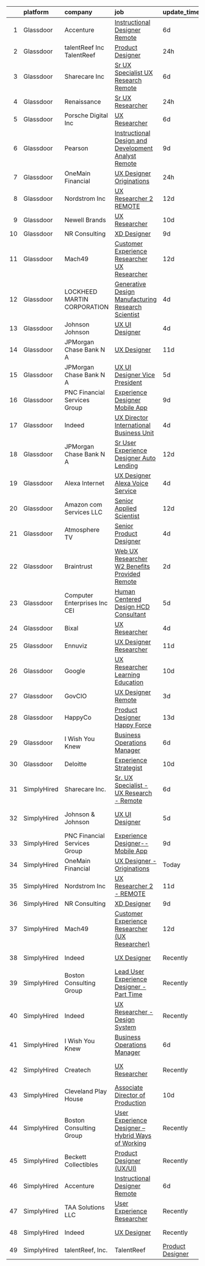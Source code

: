 

|    | platform    | company                         | job                                                                                                                                                                                                                                                                                                                                                                                                                                                                                                                                                                                                                                                                                                                                                                                                                                                                                                                                                                                                                                                                                                                                                                                                                                                                                                                                                                                                                                                                                                                                                                                                                    | update_time   | location                   |
|---:|:------------|:--------------------------------|:-----------------------------------------------------------------------------------------------------------------------------------------------------------------------------------------------------------------------------------------------------------------------------------------------------------------------------------------------------------------------------------------------------------------------------------------------------------------------------------------------------------------------------------------------------------------------------------------------------------------------------------------------------------------------------------------------------------------------------------------------------------------------------------------------------------------------------------------------------------------------------------------------------------------------------------------------------------------------------------------------------------------------------------------------------------------------------------------------------------------------------------------------------------------------------------------------------------------------------------------------------------------------------------------------------------------------------------------------------------------------------------------------------------------------------------------------------------------------------------------------------------------------------------------------------------------------------------------------------------------------|:--------------|:---------------------------|
|  1 | Glassdoor   | Accenture                       | [Instructional Designer Remote](https://www.glassdoor.com/partner/jobListing.htm?pos=107&ao=1136043&s=58&guid=00000181c7fb9fee87e92a01ee7dfda5&src=GD_JOB_AD&t=SR&vt=w&cs=1_733e4877&cb=1656917565749&jobListingId=1007967472120&jrtk=3-0-1g73vn816jrrn801-1g73vn81j2go0000-5be2c3ef4de63b52-)                                                                                                                                                                                                                                                                                                                                                                                                                                                                                                                                                                                                                                                                                                                                                                                                                                                                                                                                                                                                                                                                                                                                                                                                                                                                                                                         | 6d            | Remote                     |
|  2 | Glassdoor   | talentReef  Inc    TalentReef   | [Product Designer](https://www.glassdoor.com/partner/jobListing.htm?pos=114&ao=1136043&s=58&guid=00000181c7fb9fee87e92a01ee7dfda5&src=GD_JOB_AD&t=SR&vt=w&ea=1&cs=1_f6873b60&cb=1656917565750&jobListingId=1007979517908&jrtk=3-0-1g73vn816jrrn801-1g73vn81j2go0000-c9d3618b4b99e0a5-)                                                                                                                                                                                                                                                                                                                                                                                                                                                                                                                                                                                                                                                                                                                                                                                                                                                                                                                                                                                                                                                                                                                                                                                                                                                                                                                                 | 24h           | Denver, CO                 |
|  3 | Glassdoor   | Sharecare Inc                   | [Sr  UX Specialist   UX Research   Remote](https://www.glassdoor.com/partner/jobListing.htm?pos=102&ao=1110586&s=58&guid=00000181c7fb9fee87e92a01ee7dfda5&src=GD_JOB_AD&t=SR&vt=w&ea=1&cs=1_f0ca1045&cb=1656917565749&jobListingId=1007966449921&cpc=C5C93DE40C8A001B&jrtk=3-0-1g73vn816jrrn801-1g73vn81j2go0000-ff95491d9aeaf78e--6NYlbfkN0CD1hBfWsBw5DM-YDGAaMep4uvZgqlruHo5sjceRFS_Kd4jXnpZREDJtd83C4OGlwQ2RGIheH6YWp3Yr27h37aOvIyd1b-FGfgAsBbkfcOH2K300myWYzkjgRHqrBUX4cv9uMe-jU3jZPO_92XAHU2TNqw0IPnbNGVDz_qgFvTc2OSfXvyh0yn5S3ChAeBE0BJLAQYpN10ansEvlrcrvZ0fEqoNh4wVuWeDnjrHO1OXGjxeMhOdYSVb9tUBqLFBE4mRC6-wCm0bEa2G9j4b0vCM7lqLJxZlMiTa8acfYmS8ch-cnMqp8QI797afz4_73XKFN-YmoScKUHKY6Wsl-BqLqJ0Nz6WoHIn_X4xMf9LZZxV0DURurcT1fP-tqDnC9BPmKPOzdmbM4A-Z7i3bbcVdLv_2cnaoRQWJY-LCkRyRcAqsyvX44E2cmPzIkn3Sa4BqYwjDhuhkMf3fFz50igSLKkiTxUNefTBxEJM2pDrdEG-mVRbcV4NKoTVUdmI0jYGDYSbj9lC_-OMcauLquqMc6qTiWUhHyODvrpHDS2HG3T7D6-MITOBFuHIZNLOrrmi_uXNeq-SM40n5V74safb9kGZtFkE001xIJUeJgsUsQOIM2seJIsiTUcPfE8HoU28%3D)                                                                                                                                                                                                                                                                                                                                                                                                                                                                                                                                                                                                      | 6d            | Atlanta, GA                |
|  4 | Glassdoor   | Renaissance                     | [Sr  UX Researcher](https://www.glassdoor.com/partner/jobListing.htm?pos=125&ao=1136043&s=58&guid=00000181c7fb9fee87e92a01ee7dfda5&src=GD_JOB_AD&t=SR&vt=w&cs=1_2edf338a&cb=1656917565754&jobListingId=1007981081148&jrtk=3-0-1g73vn816jrrn801-1g73vn81j2go0000-7ce5b40f6a3987e4-)                                                                                                                                                                                                                                                                                                                                                                                                                                                                                                                                                                                                                                                                                                                                                                                                                                                                                                                                                                                                                                                                                                                                                                                                                                                                                                                                     | 24h           | Remote                     |
|  5 | Glassdoor   | Porsche Digital Inc             | [UX Researcher](https://www.glassdoor.com/partner/jobListing.htm?pos=113&ao=1136043&s=58&guid=00000181c7fb9fee87e92a01ee7dfda5&src=GD_JOB_AD&t=SR&vt=w&cs=1_91d9e4aa&cb=1656917565750&jobListingId=1007965384726&jrtk=3-0-1g73vn816jrrn801-1g73vn81j2go0000-1bfb70a52c92c339-)                                                                                                                                                                                                                                                                                                                                                                                                                                                                                                                                                                                                                                                                                                                                                                                                                                                                                                                                                                                                                                                                                                                                                                                                                                                                                                                                         | 6d            | Atlanta, GA                |
|  6 | Glassdoor   | Pearson                         | [Instructional Design and Development Analyst  Remote ](https://www.glassdoor.com/partner/jobListing.htm?pos=121&ao=1136043&s=58&guid=00000181c7fb9fee87e92a01ee7dfda5&src=GD_JOB_AD&t=SR&vt=w&cs=1_8ff4f738&cb=1656917565753&jobListingId=1007961604984&jrtk=3-0-1g73vn816jrrn801-1g73vn81j2go0000-7431c2f91655a02d-)                                                                                                                                                                                                                                                                                                                                                                                                                                                                                                                                                                                                                                                                                                                                                                                                                                                                                                                                                                                                                                                                                                                                                                                                                                                                                                 | 9d            | Elk Grove Village, IL      |
|  7 | Glassdoor   | OneMain Financial               | [UX Designer   Originations](https://www.glassdoor.com/partner/jobListing.htm?pos=101&ao=1110586&s=58&guid=00000181c7fb9fee87e92a01ee7dfda5&src=GD_JOB_AD&t=SR&vt=w&cs=1_1bf30c54&cb=1656917565748&jobListingId=1007980703903&cpc=B1361D5F72E3FDAD&jrtk=3-0-1g73vn816jrrn801-1g73vn81j2go0000-86b9df97455070f0--6NYlbfkN0Bjlu5n-gv5HO0Uw8oUWkLCzq7-4ueCq4bqHo-b0jTNgEo79qTxKEF1eiLEZ0uE3qfL9Ia5HwWSp79IjZ0NITJAnm2cF4aVz4alM0_d68pOvfQtBvJTv5gmiA074mvypa7u7keekADVDJxJRtj4rIS2C9_yIqc91-TfeTNdrD9Un2xqhTZnSLVaiArzccHyaTi9pFvfPLQmPPjVMIp-jWKpXM4TzLeqzVOAAPCdHCsBcz9wigp6iPAKwNZrKGGSsOOKNqmJ8-pYrs3La46rPuZPem-iqcIQRYiGC9sYr2Rt_vxKQjeNNOMjYab5VsNSGczphsUYk6YaDBmMyhfb4im0MLzNjfBMBPpDKYvBsF2hKOOOMJyqY550ImcUmzAM8qvASfe_6n9koPI1H2yr3v7-sn6_FSTyQBZWVSA35GgtWqlbX9Xwi5pTWSYt6QWCMZI%3D)                                                                                                                                                                                                                                                                                                                                                                                                                                                                                                                                                                                                                                                                                                                                                                                                                         | 24h           | New York, NY               |
|  8 | Glassdoor   | Nordstrom Inc                   | [UX Researcher 2   REMOTE](https://www.glassdoor.com/partner/jobListing.htm?pos=117&ao=1136043&s=58&guid=00000181c7fb9fee87e92a01ee7dfda5&src=GD_JOB_AD&t=SR&vt=w&cs=1_3b0bf9c8&cb=1656917565750&jobListingId=1007954513235&jrtk=3-0-1g73vn816jrrn801-1g73vn81j2go0000-207b47fc880934c0-)                                                                                                                                                                                                                                                                                                                                                                                                                                                                                                                                                                                                                                                                                                                                                                                                                                                                                                                                                                                                                                                                                                                                                                                                                                                                                                                              | 12d           | Atlanta, GA                |
|  9 | Glassdoor   | Newell Brands                   | [UX Researcher](https://www.glassdoor.com/partner/jobListing.htm?pos=123&ao=1136043&s=58&guid=00000181c7fb9fee87e92a01ee7dfda5&src=GD_JOB_AD&t=SR&vt=w&cs=1_d94746ae&cb=1656917565754&jobListingId=1007960057998&jrtk=3-0-1g73vn816jrrn801-1g73vn81j2go0000-b4e0afa115a980b1-)                                                                                                                                                                                                                                                                                                                                                                                                                                                                                                                                                                                                                                                                                                                                                                                                                                                                                                                                                                                                                                                                                                                                                                                                                                                                                                                                         | 10d           | Hoboken, NJ                |
| 10 | Glassdoor   | NR Consulting                   | [XD Designer](https://www.glassdoor.com/partner/jobListing.htm?pos=110&ao=1136043&s=58&guid=00000181c7fb9fee87e92a01ee7dfda5&src=GD_JOB_AD&t=SR&vt=w&ea=1&cs=1_50a4b5a0&cb=1656917565749&jobListingId=1007962200876&jrtk=3-0-1g73vn816jrrn801-1g73vn81j2go0000-37fe6b4c132875a9-)                                                                                                                                                                                                                                                                                                                                                                                                                                                                                                                                                                                                                                                                                                                                                                                                                                                                                                                                                                                                                                                                                                                                                                                                                                                                                                                                      | 9d            | Remote                     |
| 11 | Glassdoor   | Mach49                          | [Customer Experience Researcher  UX Researcher ](https://www.glassdoor.com/partner/jobListing.htm?pos=106&ao=1110586&s=58&guid=00000181c7fb9fee87e92a01ee7dfda5&src=GD_JOB_AD&t=SR&vt=w&ea=1&cs=1_06fe92b0&cb=1656917565749&jobListingId=1007954542445&cpc=9908D8D4413DBB8A&jrtk=3-0-1g73vn816jrrn801-1g73vn81j2go0000-188a60f7eb7a7494--6NYlbfkN0C-sxr0l_wSOZIDB38dXNuJhKPbqohXUGYC1bSDZ3MUUQgHxGzDLv1iMw_PNc-VPkk7HqGb7DrGnLVN32uK6euByH515ureRAfxgg2QlsQgniz5BQWTlCgo-91GV0KaMo1c69cPVUg5cJg4lb0NIxt-Xl86ZyAQ5-4zHWoFAZ0Qvm_2O3fVl52n9k-kCVrgoPOO-ApPMBjQm-5l8m_JFpjnAN8-r1hcZph3dfmIOAPCq4e0iua2gEZsu3F-hdFz7A_pi-MnF_IpW5xTTtfVMIxC9-gwDLhgn7mCJb4NN3LJoMBfecB0sLsIOJjzq7w4eb6kv2FtHAvHV_ZqpyAsr3__Zqq44SsdQ7pU5PUU50BJ7x1B5e7JTHz0DqkcMQY8F9Mi7wy9HUvMnWHydGmZ_75vIVb8LsTa9MUg-xpbiNIe97H8lT1pxIie4w8GcfwGYaH-1PbScsAmCRCiNs_SkL3CnXKDIh49_SkPUlJJ1u4N35SvcUk-PKzgCNIGwqWgGl7gWXPPs_-jkrbN0YXxBLQO)                                                                                                                                                                                                                                                                                                                                                                                                                                                                                                                                                                                                                                                                                                              | 12d           | Boston, MA                 |
| 12 | Glassdoor   | LOCKHEED MARTIN CORPORATION     | [Generative Design   Manufacturing Research Scientist](https://www.glassdoor.com/partner/jobListing.htm?pos=109&ao=1136043&s=58&guid=00000181c7fb9fee87e92a01ee7dfda5&src=GD_JOB_AD&t=SR&vt=w&cs=1_ec9829b5&cb=1656917565749&jobListingId=1007971993276&jrtk=3-0-1g73vn816jrrn801-1g73vn81j2go0000-5830dfb3cb1cb712-)                                                                                                                                                                                                                                                                                                                                                                                                                                                                                                                                                                                                                                                                                                                                                                                                                                                                                                                                                                                                                                                                                                                                                                                                                                                                                                  | 4d            | Billerica, MA              |
| 13 | Glassdoor   | Johnson   Johnson               | [UX UI Designer](https://www.glassdoor.com/partner/jobListing.htm?pos=111&ao=1136043&s=58&guid=00000181c7fb9fee87e92a01ee7dfda5&src=GD_JOB_AD&t=SR&vt=w&cs=1_04a6e2c3&cb=1656917565750&jobListingId=1007971810251&jrtk=3-0-1g73vn816jrrn801-1g73vn81j2go0000-fcb3b0239c2331a4-)                                                                                                                                                                                                                                                                                                                                                                                                                                                                                                                                                                                                                                                                                                                                                                                                                                                                                                                                                                                                                                                                                                                                                                                                                                                                                                                                        | 4d            | Raritan, NJ                |
| 14 | Glassdoor   | JPMorgan Chase Bank  N A        | [UX Designer](https://www.glassdoor.com/partner/jobListing.htm?pos=115&ao=1136043&s=58&guid=00000181c7fb9fee87e92a01ee7dfda5&src=GD_JOB_AD&t=SR&vt=w&cs=1_04221a46&cb=1656917565750&jobListingId=1007955926381&jrtk=3-0-1g73vn816jrrn801-1g73vn81j2go0000-0ec29a0b0fb8626e-)                                                                                                                                                                                                                                                                                                                                                                                                                                                                                                                                                                                                                                                                                                                                                                                                                                                                                                                                                                                                                                                                                                                                                                                                                                                                                                                                           | 11d           | Jersey City, NJ            |
| 15 | Glassdoor   | JPMorgan Chase Bank  N A        | [UX UI Designer  Vice President](https://www.glassdoor.com/partner/jobListing.htm?pos=118&ao=1136043&s=58&guid=00000181c7fb9fee87e92a01ee7dfda5&src=GD_JOB_AD&t=SR&vt=w&cs=1_5dc738c2&cb=1656917565751&jobListingId=1007967827441&jrtk=3-0-1g73vn816jrrn801-1g73vn81j2go0000-8021dd3213d3a914-)                                                                                                                                                                                                                                                                                                                                                                                                                                                                                                                                                                                                                                                                                                                                                                                                                                                                                                                                                                                                                                                                                                                                                                                                                                                                                                                        | 5d            | Columbus, OH               |
| 16 | Glassdoor   | PNC Financial Services Group    | [Experience Designer   Mobile App](https://www.glassdoor.com/partner/jobListing.htm?pos=104&ao=1110586&s=58&guid=00000181c7fb9fee87e92a01ee7dfda5&src=GD_JOB_AD&t=SR&vt=w&cs=1_4d8870cf&cb=1656917565749&jobListingId=1007961427249&cpc=8A48E7D5890B96AC&jrtk=3-0-1g73vn816jrrn801-1g73vn81j2go0000-c66d0f698bff5051--6NYlbfkN0AMofH_6zXbiqn6xehDj89HQNfpf30LHk40Y3Yl5cZTpm-EXukPQNetNbgZyPcaSjnYqcWAwVIVpj67zS_3xXrb1dZWevHt59MGwtNWC056Fj5C92LYC4uzyBBEWpFq_xg_jFEZOl9G06zEhnKSkQdCHGPkOkoIsjFOGzxj4yCKzhEjuGUObmBIQzBgquV4MpxWju6IRYBr7hAEAS7A4g7P4HDGwW2AufVaz5oUafxVeP2XvX3n9xoL3xBXoYesGPd06YJP-IuAoa-8aEXORTtxI1p8IIg6Dltz02p-u2hvbdzxJB6MVxlfnjIlo-I2L2FaK7dGR7n22I_sCw26WpPrn78QlBWjOTGdnx2AOk_oVuyU_iHObZkPMiBiVt9-jU1tOR0CeEyLoQ4Hg_aGb8G1wRAzzNfMLSmvaSQREkFXYM1xaQG4RaTixkAQNOa9P53OmZxI1NigG06Q3TJzgbju0VLfrkg8nn_D9HQhCQWp1_PDNVseuUU3tGQnmQJwdm2-pIYBQLk8FlBtB3TRA6znMUjKk6rhFCirwpqt7WZtMEV57cIm2WBLyh0zVXBwRJscxms7eZMwE9FWKhbHRBI94Jq4m3yGNLJLJnsocMN3FeHPop-C3D0AxQzGdGVJNUKf0EZdf69nMjOW3yY2L08uXfCGlnTHn7j_nFkdUQA92raXpH_eRswGHl51GIqDFecYqpmwj6JPc3-WY8BN5p67g3A4_JPhQj2XaUPYtWQaZkdXbWwy1tUMV0AoapsMktsyH68riIdcttxarHaHwDETZlgAQzC3YgawUxmoAXnVmCrz5WsoNC7VQwt5xcJEviNy9JeGjME20zRtoWZ1ZimOxHNOh6vjn-VtFL7qjgciIHzPyYgzS9TgLJcg9jr9HO8SHQqegrVES-dQXZRGcJVQO9f0WG0yCPnUn2CZQoGjalFoKI6KqVFdbANXQtx4vxhz1J2qfkeJzYNDLNGJscL6x3djs5zT2xMc-PsCUygU8TYneh_x2101bG9Y-o5HfaYZquEHprn-M9T-98PDiLQqZzxJpG4bHmj3pYZ1FLEYMSrKOzWPt5-M1TQgDhLbwwa1bsPCQi47I-EuFgMSpTLq5eTCcoE7NRbSwV13e8_yZ2BVMbMe6fN0QLgBnWKU6gvEp5dAWAX9UFimdr_uB992f-AK488hVVL2W-AgBQenMyq8aCRa47Z2fFMe3qGvX2yLNbl63T7KZUtmPEdfZJIp) | 9d            | Harrisburg, PA             |
| 17 | Glassdoor   | Indeed                          | [UX Director   International Business Unit](https://www.glassdoor.com/partner/jobListing.htm?pos=103&ao=1110586&s=58&guid=00000181c7fb9fee87e92a01ee7dfda5&src=GD_JOB_AD&t=SR&vt=w&cs=1_1a4284e6&cb=1656917565748&jobListingId=1007971205893&cpc=9FFE37255B2C047E&jrtk=3-0-1g73vn816jrrn801-1g73vn81j2go0000-8bdda3467dc467eb--6NYlbfkN0CiRNM7CVr8YueLFKlzwbFWI0o7IjV438l4sVrvKZ0flpURU_mqoI8EbsK64YRr3OCR3l7QVb8xZpFynF8Nt9Rjau42MxCv-igPg2W-LwOaJbGQh835XDZSidQZ6aGSggM0GV9TF6bHichpTS0H4_p_GBbi4ppEj56w-cjWmyNno5uVYRfupttyLqamryniI9E2ZNHTG8PjMrZigXurlmyX8KxaaNwUSMggdwkKjaHRZeQW7H5G5i9FYgw7EuwNYeS-IE7njr8Zyvj1UhM-AJ9ONdRXY8I7oFasiAXTJbjr2DiI2ymm-B0Uc7D-0R-u6-OqVuWLvuKqxhTaCv3B566EbZcdoPwNTn7to79nalh-rbWgiCn6pqh1y9ov-xz0O_9q9Qp1kOCQa6tshXLrHPSnYKbZTxdLevVKyhyALViFwme5jzkRuwzCpBTyN40ixdnV3qYF-Ajd85EfYREWEsvlp0jx4dqBGnMkBsFjoe-m8PXo3Xl7g1zuTqob46tb7Kpblm5bQKs6jXyjoIXSu35FUwyf0IIf4n8%3D)                                                                                                                                                                                                                                                                                                                                                                                                                                                                                                                                                                                                                                                                                                          | 4d            | Austin, TX                 |
| 18 | Glassdoor   | JPMorgan Chase Bank  N A        | [Sr User Experience Designer   Auto Lending](https://www.glassdoor.com/partner/jobListing.htm?pos=122&ao=1136043&s=58&guid=00000181c7fb9fee87e92a01ee7dfda5&src=GD_JOB_AD&t=SR&vt=w&cs=1_ee6e95ae&cb=1656917565753&jobListingId=1007953332627&jrtk=3-0-1g73vn816jrrn801-1g73vn81j2go0000-7506b3b2358e68e7-)                                                                                                                                                                                                                                                                                                                                                                                                                                                                                                                                                                                                                                                                                                                                                                                                                                                                                                                                                                                                                                                                                                                                                                                                                                                                                                            | 12d           | Plano, TX                  |
| 19 | Glassdoor   | Alexa Internet                  | [UX Designer  Alexa Voice Service](https://www.glassdoor.com/partner/jobListing.htm?pos=112&ao=1136043&s=58&guid=00000181c7fb9fee87e92a01ee7dfda5&src=GD_JOB_AD&t=SR&vt=w&cs=1_e8c4fe3a&cb=1656917565750&jobListingId=1007971271477&jrtk=3-0-1g73vn816jrrn801-1g73vn81j2go0000-d84fdd267fe290b3-)                                                                                                                                                                                                                                                                                                                                                                                                                                                                                                                                                                                                                                                                                                                                                                                                                                                                                                                                                                                                                                                                                                                                                                                                                                                                                                                      | 4d            | Remote                     |
| 20 | Glassdoor   | Amazon com Services LLC         | [Senior Applied Scientist](https://www.glassdoor.com/partner/jobListing.htm?pos=130&ao=1136043&s=58&guid=00000181c7fb9fee87e92a01ee7dfda5&src=GD_JOB_AD&t=SR&vt=w&cs=1_b85fda85&cb=1656917565755&jobListingId=1007953430603&jrtk=3-0-1g73vn816jrrn801-1g73vn81j2go0000-c12a849ca62c62d8-)                                                                                                                                                                                                                                                                                                                                                                                                                                                                                                                                                                                                                                                                                                                                                                                                                                                                                                                                                                                                                                                                                                                                                                                                                                                                                                                              | 12d           | Santa Monica, CA           |
| 21 | Glassdoor   | Atmosphere TV                   | [Senior Product Designer](https://www.glassdoor.com/partner/jobListing.htm?pos=126&ao=1136043&s=58&guid=00000181c7fb9fee87e92a01ee7dfda5&src=GD_JOB_AD&t=SR&vt=w&ea=1&cs=1_77aadc89&cb=1656917565754&jobListingId=1007971103836&jrtk=3-0-1g73vn816jrrn801-1g73vn81j2go0000-5db955346cf1d19a-)                                                                                                                                                                                                                                                                                                                                                                                                                                                                                                                                                                                                                                                                                                                                                                                                                                                                                                                                                                                                                                                                                                                                                                                                                                                                                                                          | 4d            | Austin, TX                 |
| 22 | Glassdoor   | Braintrust                      | [Web UX Researcher    W2   Benefits Provided    Remote ](https://www.glassdoor.com/partner/jobListing.htm?pos=120&ao=1136043&s=58&guid=00000181c7fb9fee87e92a01ee7dfda5&src=GD_JOB_AD&t=SR&vt=w&cs=1_ab2b0ef2&cb=1656917565753&jobListingId=1007977522233&jrtk=3-0-1g73vn816jrrn801-1g73vn81j2go0000-c5330b095f7f7454-)                                                                                                                                                                                                                                                                                                                                                                                                                                                                                                                                                                                                                                                                                                                                                                                                                                                                                                                                                                                                                                                                                                                                                                                                                                                                                                | 2d            | San Francisco, CA          |
| 23 | Glassdoor   | Computer Enterprises  Inc   CEI | [Human Centered Design  HCD  Consultant](https://www.glassdoor.com/partner/jobListing.htm?pos=105&ao=1110586&s=58&guid=00000181c7fb9fee87e92a01ee7dfda5&src=GD_JOB_AD&t=SR&vt=w&ea=1&cs=1_63d41255&cb=1656917565749&jobListingId=1007968535526&cpc=1FDE87803EF93CD3&jrtk=3-0-1g73vn816jrrn801-1g73vn81j2go0000-def89c390d6f5422--6NYlbfkN0AVVnl_N3xmP3MApcGA3sr6MLnz8P423WWILI1WvbjE8Ry71v-lom9NKs8rBQiPPSd_lwDojoCgmbORjvElkJw8NX89Sh_BjJah9SKZCsQWS3uI8nih6vwF2eJ5GS_wJfsDO5IUBkFwok2v6x4ocmxI51CY5Rzx3MrVUasKNbGYC2BGIVrZUGNbqgJ8T1py9l3hrD2kqC3Drkhkthf-bH7s5IF1C6gdxbgwIUbDTbpfOislYZ_ykXncbaETOFS6X0wTszV3t_lRfl-XGGFXByVE9zW9YOnlAgrGOrobkxdJJbBCi77hQiPB0YEJZbd_wokLUiWxk00YE5FFFwj8j5roL87WpbbiQ9PEDI5rm9i-TX4TyIwMAYMR2Y-hYHm0Up9VA7_FuRG4rgIGUVKpMyQst1WjQHeU8nd0ag3B5w5Nn4QirR0OuxvWwbx_W7DA5jqQizYOncCyU1qtO0fIhcJCRx6Ct8xujbUdCUKcK8OcwN90uIosSOOWKpknC8aHNgPAWKSYyIaMNhlX_al8K4oS)                                                                                                                                                                                                                                                                                                                                                                                                                                                                                                                                                                                                                                                                                                                      | 5d            | Remote                     |
| 24 | Glassdoor   | Bixal                           | [UX Researcher](https://www.glassdoor.com/partner/jobListing.htm?pos=129&ao=1136043&s=58&guid=00000181c7fb9fee87e92a01ee7dfda5&src=GD_JOB_AD&t=SR&vt=w&cs=1_8fbe4a5c&cb=1656917565755&jobListingId=1007971191748&jrtk=3-0-1g73vn816jrrn801-1g73vn81j2go0000-ceca15e579803118-)                                                                                                                                                                                                                                                                                                                                                                                                                                                                                                                                                                                                                                                                                                                                                                                                                                                                                                                                                                                                                                                                                                                                                                                                                                                                                                                                         | 4d            | Remote                     |
| 25 | Glassdoor   | Ennuviz                         | [UX Designer   Researcher](https://www.glassdoor.com/partner/jobListing.htm?pos=124&ao=1136043&s=58&guid=00000181c7fb9fee87e92a01ee7dfda5&src=GD_JOB_AD&t=SR&vt=w&cs=1_272849b3&cb=1656917565754&jobListingId=1007957202460&jrtk=3-0-1g73vn816jrrn801-1g73vn81j2go0000-bb8b6090dc9e4108-)                                                                                                                                                                                                                                                                                                                                                                                                                                                                                                                                                                                                                                                                                                                                                                                                                                                                                                                                                                                                                                                                                                                                                                                                                                                                                                                              | 11d           | New York, NY               |
| 26 | Glassdoor   | Google                          | [UX Researcher  Learning   Education](https://www.glassdoor.com/partner/jobListing.htm?pos=116&ao=1136043&s=58&guid=00000181c7fb9fee87e92a01ee7dfda5&src=GD_JOB_AD&t=SR&vt=w&cs=1_d4cfca3d&cb=1656917565750&jobListingId=1007959780547&jrtk=3-0-1g73vn816jrrn801-1g73vn81j2go0000-df1c80ee7936e630-)                                                                                                                                                                                                                                                                                                                                                                                                                                                                                                                                                                                                                                                                                                                                                                                                                                                                                                                                                                                                                                                                                                                                                                                                                                                                                                                   | 10d           | San Francisco, CA          |
| 27 | Glassdoor   | GovCIO                          | [UX Designer  Remote ](https://www.glassdoor.com/partner/jobListing.htm?pos=119&ao=1136043&s=58&guid=00000181c7fb9fee87e92a01ee7dfda5&src=GD_JOB_AD&t=SR&vt=w&cs=1_3ea9311b&cb=1656917565753&jobListingId=1007973829127&jrtk=3-0-1g73vn816jrrn801-1g73vn81j2go0000-3c3a8742c6bc3871-)                                                                                                                                                                                                                                                                                                                                                                                                                                                                                                                                                                                                                                                                                                                                                                                                                                                                                                                                                                                                                                                                                                                                                                                                                                                                                                                                  | 3d            | Remote                     |
| 28 | Glassdoor   | HappyCo                         | [Product Designer   Happy Force](https://www.glassdoor.com/partner/jobListing.htm?pos=108&ao=1136043&s=58&guid=00000181c7fb9fee87e92a01ee7dfda5&src=GD_JOB_AD&t=SR&vt=w&cs=1_d6c425e6&cb=1656917565749&jobListingId=1007952708407&jrtk=3-0-1g73vn816jrrn801-1g73vn81j2go0000-1f854b0c6fa65904-)                                                                                                                                                                                                                                                                                                                                                                                                                                                                                                                                                                                                                                                                                                                                                                                                                                                                                                                                                                                                                                                                                                                                                                                                                                                                                                                        | 13d           | Remote                     |
| 29 | Glassdoor   | I Wish You Knew                 | [Business Operations Manager](https://www.glassdoor.com/partner/jobListing.htm?pos=128&ao=1136043&s=58&guid=00000181c7fb9fee87e92a01ee7dfda5&src=GD_JOB_AD&t=SR&vt=w&ea=1&cs=1_b63bbbc7&cb=1656917565754&jobListingId=1007967011797&jrtk=3-0-1g73vn816jrrn801-1g73vn81j2go0000-4498ff174f1cba7a-)                                                                                                                                                                                                                                                                                                                                                                                                                                                                                                                                                                                                                                                                                                                                                                                                                                                                                                                                                                                                                                                                                                                                                                                                                                                                                                                      | 6d            | Remote                     |
| 30 | Glassdoor   | Deloitte                        | [Experience Strategist](https://www.glassdoor.com/partner/jobListing.htm?pos=127&ao=1136043&s=58&guid=00000181c7fb9fee87e92a01ee7dfda5&src=GD_JOB_AD&t=SR&vt=w&cs=1_8d1e6bfa&cb=1656917565754&jobListingId=1007958459453&jrtk=3-0-1g73vn816jrrn801-1g73vn81j2go0000-90b21840f0137d89-)                                                                                                                                                                                                                                                                                                                                                                                                                                                                                                                                                                                                                                                                                                                                                                                                                                                                                                                                                                                                                                                                                                                                                                                                                                                                                                                                 | 10d           | Seattle, WA                |
| 31 | SimplyHired | Sharecare Inc.                  | [Sr. UX Specialist - UX Research - Remote](https://www.simplyhired.com/job/yAXt4bmQ8xuHM9-XoGMSvIshFuvl9QBMranrz7qLOKTM0oYizHKPlg?q=generative+designer)                                                                                                                                                                                                                                                                                                                                                                                                                                                                                                                                                                                                                                                                                                                                                                                                                                                                                                                                                                                                                                                                                                                                                                                                                                                                                                                                                                                                                                                               | 6d            | Atlanta, GA                |
| 32 | SimplyHired | Johnson & Johnson               | [UX UI Designer](https://www.simplyhired.com/job/QSZJffOFdJ--mjMYAsTSb-hGdYY7MoOdum3yHwcNljEUMAJWgSmGIw?q=generative+designer)                                                                                                                                                                                                                                                                                                                                                                                                                                                                                                                                                                                                                                                                                                                                                                                                                                                                                                                                                                                                                                                                                                                                                                                                                                                                                                                                                                                                                                                                                         | 5d            | Cincinnati, OH +1 location |
| 33 | SimplyHired | PNC Financial Services Group    | [Experience Designer-- Mobile App](https://www.simplyhired.com/job/aOEZm5SAjcgwGNmozpzOTnm6w58xjC8VY82e1k_fRqALDUsToih61A?q=generative+designer)                                                                                                                                                                                                                                                                                                                                                                                                                                                                                                                                                                                                                                                                                                                                                                                                                                                                                                                                                                                                                                                                                                                                                                                                                                                                                                                                                                                                                                                                       | 9d            | Harrisburg, PA             |
| 34 | SimplyHired | OneMain Financial               | [UX Designer - Originations](https://www.simplyhired.com/job/4yLUuNouaWp3kbcCnG3MlvmakIEbk4feM39gKP_3zfeS8dKdwILzIQ?q=generative+designer)                                                                                                                                                                                                                                                                                                                                                                                                                                                                                                                                                                                                                                                                                                                                                                                                                                                                                                                                                                                                                                                                                                                                                                                                                                                                                                                                                                                                                                                                             | Today         | Evansville, IN             |
| 35 | SimplyHired | Nordstrom Inc                   | [UX Researcher 2 - REMOTE](https://www.simplyhired.com/job/6lwKITcTEPLMJdWVLA0p2KF-JUCKp7WKk0hyeGG-pjZ4y10DKZolYg?q=generative+designer)                                                                                                                                                                                                                                                                                                                                                                                                                                                                                                                                                                                                                                                                                                                                                                                                                                                                                                                                                                                                                                                                                                                                                                                                                                                                                                                                                                                                                                                                               | 11d           | Seattle, WA +5 locations   |
| 36 | SimplyHired | NR Consulting                   | [XD Designer](https://www.simplyhired.com/job/P6myDGETgTQaOZ6DR-q1K3YtrEX8D3XfV62ZDDaajMYUd6aqPtn21w?q=generative+designer)                                                                                                                                                                                                                                                                                                                                                                                                                                                                                                                                                                                                                                                                                                                                                                                                                                                                                                                                                                                                                                                                                                                                                                                                                                                                                                                                                                                                                                                                                            | 9d            | Remote                     |
| 37 | SimplyHired | Mach49                          | [Customer Experience Researcher (UX Researcher)](https://www.simplyhired.com/job/gqc9Ocab-denE9zg_FBaTShyzapkVQXgcFJ-vcQ1KVfTZeOjGs_qOA?q=generative+designer)                                                                                                                                                                                                                                                                                                                                                                                                                                                                                                                                                                                                                                                                                                                                                                                                                                                                                                                                                                                                                                                                                                                                                                                                                                                                                                                                                                                                                                                         | 12d           | Boston, MA                 |
| 38 | SimplyHired | Indeed                          | [UX Designer](https://www.simplyhired.com/job/7GiZIE7D3Vdy_WwQaWJKRxT3iPyT6Rqzli4Zo5eTP3IEz4tsOt1bKA?q=generative+designer)                                                                                                                                                                                                                                                                                                                                                                                                                                                                                                                                                                                                                                                                                                                                                                                                                                                                                                                                                                                                                                                                                                                                                                                                                                                                                                                                                                                                                                                                                            | Recently      | United States              |
| 39 | SimplyHired | Boston Consulting Group         | [Lead User Experience Designer - Part Time](https://www.simplyhired.com/job/gYjUeld-lwSGizzANfpAXPMQqi2bVP1O38mRkZ0wSHIf9-ROYcUZ2g?q=generative+designer)                                                                                                                                                                                                                                                                                                                                                                                                                                                                                                                                                                                                                                                                                                                                                                                                                                                                                                                                                                                                                                                                                                                                                                                                                                                                                                                                                                                                                                                              | Recently      | Boston, MA                 |
| 40 | SimplyHired | Indeed                          | [UX Researcher - Design System](https://www.simplyhired.com/job/FqLi6Dh4L7108zoqpbIbl4R9ihOb6AetgY3ZuUCqvnGljX8MjEHJ7A?q=generative+designer)                                                                                                                                                                                                                                                                                                                                                                                                                                                                                                                                                                                                                                                                                                                                                                                                                                                                                                                                                                                                                                                                                                                                                                                                                                                                                                                                                                                                                                                                          | Recently      | United States              |
| 41 | SimplyHired | I Wish You Knew                 | [Business Operations Manager](https://www.simplyhired.com/job/BTK7s6DEugULoOJRcO1L8w1CNV7TyoAK9JgRDEcpvKurb0-JGPAvGg?q=generative+designer)                                                                                                                                                                                                                                                                                                                                                                                                                                                                                                                                                                                                                                                                                                                                                                                                                                                                                                                                                                                                                                                                                                                                                                                                                                                                                                                                                                                                                                                                            | 6d            | Remote                     |
| 42 | SimplyHired | Createch                        | [UX Researcher](https://www.simplyhired.com/job/i7kHaMs_t4HJbJlYlCbNzuzUNip4IiMfa1iEYNfuICNgoGdDox8jZA?q=generative+designer)                                                                                                                                                                                                                                                                                                                                                                                                                                                                                                                                                                                                                                                                                                                                                                                                                                                                                                                                                                                                                                                                                                                                                                                                                                                                                                                                                                                                                                                                                          | Recently      | San Francisco, CA          |
| 43 | SimplyHired | Cleveland Play House            | [Associate Director of Production](https://www.simplyhired.com/job/rWphhPCPgtqWK8jHaq1aV8uG3kVsJv3qM7v1GH6Vn9pq9JhjMwNwhA?q=generative+designer)                                                                                                                                                                                                                                                                                                                                                                                                                                                                                                                                                                                                                                                                                                                                                                                                                                                                                                                                                                                                                                                                                                                                                                                                                                                                                                                                                                                                                                                                       | 10d           | Cleveland, OH              |
| 44 | SimplyHired | Boston Consulting Group         | [User Experience Designer – Hybrid Ways of Working](https://www.simplyhired.com/job/nHgr8aihvwAhROGC8SIe3MfXuyJ4e9HgwuObP2g4WtKN4paXHhqDDQ?q=generative+designer)                                                                                                                                                                                                                                                                                                                                                                                                                                                                                                                                                                                                                                                                                                                                                                                                                                                                                                                                                                                                                                                                                                                                                                                                                                                                                                                                                                                                                                                      | Recently      | Boston, MA                 |
| 45 | SimplyHired | Beckett Collectibles            | [Product Designer (UX/UI)](https://www.simplyhired.com/job/gy0rLbkSdqKpBWtXfq3UwAEy9l89FRalzI2T5vH_cVb3ernBWBwUVg?q=generative+designer)                                                                                                                                                                                                                                                                                                                                                                                                                                                                                                                                                                                                                                                                                                                                                                                                                                                                                                                                                                                                                                                                                                                                                                                                                                                                                                                                                                                                                                                                               | Recently      | Remote                     |
| 46 | SimplyHired | Accenture                       | [Instructional Designer Remote](https://www.simplyhired.com/job/hr8ncoKfleUGVuo--GGLtxtufm9lBPA3q1EeawLyF1PXiiCen_poQw?q=generative+designer)                                                                                                                                                                                                                                                                                                                                                                                                                                                                                                                                                                                                                                                                                                                                                                                                                                                                                                                                                                                                                                                                                                                                                                                                                                                                                                                                                                                                                                                                          | 6d            | Remote                     |
| 47 | SimplyHired | TAA Solutions LLC               | [User Experience Researcher](https://www.simplyhired.com/job/wjoRPGlrDeWkwlRaEqq_Gym5MqB4Ek7dmQOcEA4GA9mm5VlldUhxnQ?q=generative+designer)                                                                                                                                                                                                                                                                                                                                                                                                                                                                                                                                                                                                                                                                                                                                                                                                                                                                                                                                                                                                                                                                                                                                                                                                                                                                                                                                                                                                                                                                             | Recently      | Remote                     |
| 48 | SimplyHired | Indeed                          | [UX Designer](https://www.simplyhired.com/job/7GiZIE7D3Vdy_WwQaWJKRxT3iPyT6Rqzli4Zo5eTP3IEz4tsOt1bKA?q=generative+designer)                                                                                                                                                                                                                                                                                                                                                                                                                                                                                                                                                                                                                                                                                                                                                                                                                                                                                                                                                                                                                                                                                                                                                                                                                                                                                                                                                                                                                                                                                            | Recently      | United States              |
| 49 | SimplyHired | talentReef, Inc. | TalentReef   | [Product Designer](https://www.simplyhired.com/job/fhuZi9DD9Cap62xNMQRrgIoYVFES726pd1tDpAs0T9uOXpA4y5MwMA?q=generative+designer)                                                                                                                                                                                                                                                                                                                                                                                                                                                                                                                                                                                                                                                                                                                                                                                                                                                                                                                                                                                                                                                                                                                                                                                                                                                                                                                                                                                                                                                                                       | Today         | Denver, CO                 |